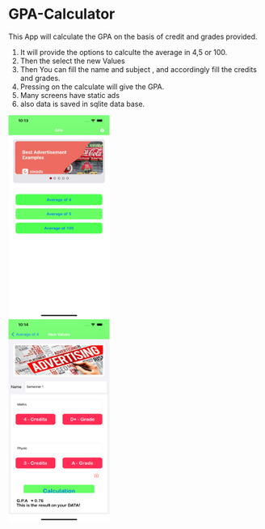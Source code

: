 # GPA-Calculator
This App will calculate the GPA on the basis of credit and grades provided.<br>

1. It will provide the options to calculte the average in 4,5 or 100.<br>
2. Then the select the new Values<br>
3. Then You can fill the name and subject , and accordingly fill the credits and grades.<br>
4. Pressing on the calculate will give the GPA.<br>
5. Many screens have static ads<br>
6. also data is saved in sqlite data base.<br>
   
<img src = "https://github.com/mksmanish/GPA-Calculator/blob/main/Sreenshot/Simulator%20Screen%20Shot%20-%20iPhone%2012%20Pro%20Max%20-%202021-08-22%20at%2010.13.35.png" width="200" height="400" ><br>
<img src = "https://github.com/mksmanish/GPA-Calculator/blob/main/Sreenshot/Simulator%20Screen%20Shot%20-%20iPhone%2012%20Pro%20Max%20-%202021-08-22%20at%2010.14.30.png" width="200" height="400" ><br>


